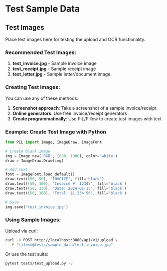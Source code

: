 # Test Sample Data

## Test Images

Place test images here for testing the upload and OCR functionality.

### Recommended Test Images:

1. **test_invoice.jpg** - Sample invoice image
2. **test_receipt.jpg** - Sample receipt image
3. **test_letter.jpg** - Sample letter/document image

### Creating Test Images:

You can use any of these methods:

1. **Screenshot approach**: Take a screenshot of a sample invoice/receipt
2. **Online generators**: Use free invoice/receipt generators
3. **Create programmatically**: Use PIL/Pillow to create test images with text

### Example: Create Test Image with Python

```python
from PIL import Image, ImageDraw, ImageFont

# Create blank image
img = Image.new('RGB', (800, 1000), color='white')
draw = ImageDraw.Draw(img)

# Add text
font = ImageFont.load_default()
draw.text((50, 50), "INVOICE", fill='black')
draw.text((50, 100), "Invoice #: 12345", fill='black')
draw.text((50, 130), "Date: 2024-01-15", fill='black')
draw.text((50, 160), "Total: $1,234.56", fill='black')

# Save
img.save('test_invoice.jpg')
```

### Using Sample Images:

Upload via curl:
```bash
curl -X POST http://localhost:8080/api/v1/upload \
  -F "files=@tests/sample_data/test_invoice.jpg"
```

Or use the test suite:
```bash
pytest tests/test_upload.py -v
```
